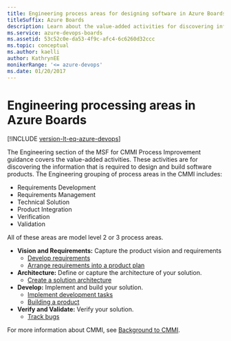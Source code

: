 ```yaml
---
title: Engineering process areas for designing software in Azure Boards
titleSuffix: Azure Boards
description: Learn about the value-added activities for discovering information required to design and build software products in Azure Boards.
ms.service: azure-devops-boards
ms.assetid: 53c52c0e-da53-4f9c-afc4-6c6260d32ccc
ms.topic: conceptual
ms.author: kaelli
author: KathrynEE
monikerRange: '<= azure-devops'
ms.date: 01/20/2017
---
```


# Engineering processing areas in Azure Boards

[!INCLUDE [version-lt-eq-azure-devops](../../../../includes/version-lt-eq-azure-devops.md)]

The Engineering section of the MSF for CMMI Process Improvement guidance covers the value-added activities. These activities are for discovering the information that is required to design and build software products. The Engineering grouping of process areas in the CMMI includes:

* Requirements Development
* Requirements Management
* Technical Solution
* Product Integration
* Verification
* Validation

All of these areas are model level 2 or 3 process areas.  
  

- **Vision and Requirements:** Capture the product vision and requirements  
	- [Develop requirements](guidance-develop-requirements.md)
	- [Arrange requirements into a product plan](arrange-requirements-into-a-product-plan.md)  
- **Architecture:** Define or capture the architecture of your solution.  
	- [Create a solution architecture](guidance-create-solution-architecture.md)   
- **Develop:** Implement and build your solution.  
	- [Implement development tasks](guidance-implement-development-tasks.md)  
	- [Building a product](guidance-build-product.md)
- **Verify and Validate:** Verify your solution.
	- [Track bugs](track-bugs.md)  

For more information about CMMI, see [Background to CMMI](guidance-background-to-cmmi.md).  